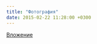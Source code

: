 ```yaml
---
title: "Фотография"
date: 2015-02-22 11:28:00 +0300
---
```



[Вложение](https://vk.com/photo41076938_355645093)
